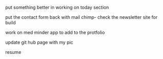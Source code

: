 put something better in working on today section

put the contact form back with mail chimp- check the newsletter site for build

work on med minder app to add to the protfolio

update git hub page with my pic

resume
